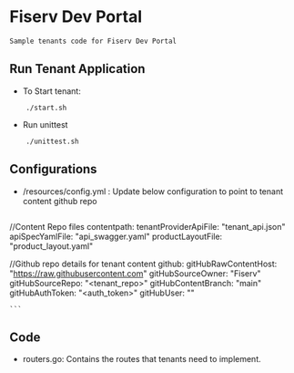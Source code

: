 # Fiserv Dev Portal

    Sample tenants code for Fiserv Dev Portal

## Run Tenant Application
- To Start tenant:
```Shell
    ./start.sh
```
- Run unittest
```Shell
    ./unittest.sh
```

## Configurations
- /resources/config.yml : Update below configuration to point to tenant content github repo
    ```Shell 
//Content Repo files
contentpath:
  tenantProviderApiFile:     "tenant_api.json"
  apiSpecYamlFile:            "api_swagger.yaml"
  productLayoutFile:          "product_layout.yaml"

//Github repo details for tenant content
github:
  gitHubRawContentHost:       "https://raw.githubusercontent.com"
  gitHubSourceOwner:          "Fiserv"
  gitHubSourceRepo:           "<tenant_repo>"
  gitHubContentBranch:        "main" 
  gitHubAuthToken:            "<auth_token>"
  gitHubUser:                 "<username>"

    ```
## Code
- routers.go: Contains the routes that tenants need to implement.
